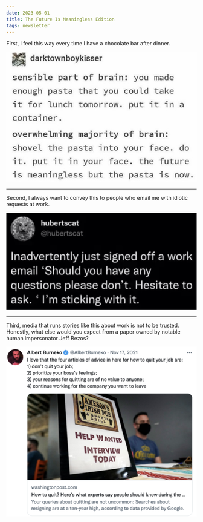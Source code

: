 ```yaml
---
date: 2023-05-01
title: The Future Is Meaningless Edition
tags: newsletter
---
```


First, I feel this way every time I have a chocolate bar after dinner.

![pasta](https://raw.githubusercontent.com/muneer78/muneer78.github.io/master/images/pasta.png)

___

Second, I always want to convey this to people who email me with idiotic requests at work.

![workhesitate](https://raw.githubusercontent.com/muneer78/muneer78.github.io/master/images/workhesitate.png)

___

Third, media that runs stories like this about work is not to be trusted. Honestly, what else would you expect from a paper owned by notable human impersonator Jeff Bezos?

![workquitting](https://raw.githubusercontent.com/muneer78/muneer78.github.io/master/images/workquitting.png)
